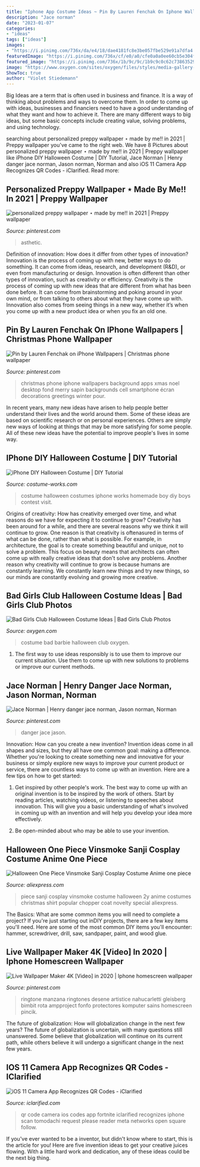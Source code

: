 ```yaml
---
title: "Iphone App Costume Ideas ~ Pin By Lauren Fenchak On Iphone Wallpapers"
description: "Jace norman"
date: "2023-01-07"
categories:
- "ideas"
tags: ["ideas"]
images:
- "https://i.pinimg.com/736x/da/e4/18/dae4181fc8e3be057fbe529e91a7dfa4.jpg"
featuredImage: "https://i.pinimg.com/736x/cf/e0/a0/cfe0a0a0ee60cb5e304f0a39b55de81c.jpg"
featured_image: "https://i.pinimg.com/736x/1b/9c/9c/1b9c9c0c62c7386352928f64fdc89e45.jpg"
image: "https://www.oxygen.com/sites/oxygen/files/styles/media-gallery-computer/public/legacy/Andrea-Barbie.jpg?itok=22WDOLFh"
ShowToc: true
author: "Violet Stiedemann"
---
```



Big Ideas are a term that is often used in business and finance. It is a way of thinking about problems and ways to overcome them. In order to come up with ideas, businesses and financiers need to have a good understanding of what they want and how to achieve it. There are many different ways to big ideas, but some basic concepts include creating value, solving problems, and using technology.

	

		
searching about personalized preppy wallpaper ⋆ made by me!! in 2021 | Preppy wallpaper you've came to the right web. We have 8 Pictures about personalized preppy wallpaper ⋆ made by me!! in 2021 | Preppy wallpaper like iPhone DIY Halloween Costume | DIY Tutorial, Jace Norman | Henry danger jace norman, Jason norman, Norman and also iOS 11 Camera App Recognizes QR Codes - iClarified. Read more:
		
    
## Personalized Preppy Wallpaper ⋆ Made By Me!! In 2021 | Preppy Wallpaper

<img loading=lazy src="https://i.pinimg.com/736x/da/e4/18/dae4181fc8e3be057fbe529e91a7dfa4.jpg" onerror="this.onerror=null;this.src='https://tse2.mm.bing.net/th?id=OIP.tl72BKFuUvkaZ0UbIYOZWwHaNK&amp;pid=15.1';" alt="personalized preppy wallpaper ⋆ made by me!! in 2021 | Preppy wallpaper">

_Source: pinterest.com_

>asthetic. 

	

Definition of innovation: How does it differ from other types of innovation?
Innovation is the process of coming up with new, better ways to do something. It can come from ideas, research, and development (R&D), or even from manufacturing or design. Innovation is often different than other types of innovation, such as creativity or efficiency.
Creativity is the process of coming up with new ideas that are different from what has been done before. It can come from brainstorming and poking around in your own mind, or from talking to others about what they have come up with. Innovation also comes from seeing things in a new way, whether it’s when you come up with a new product idea or when you fix an old one.

    
## Pin By Lauren Fenchak On IPhone Wallpapers | Christmas Phone Wallpaper

<img loading=lazy src="https://i.pinimg.com/736x/44/74/1e/44741e4ae55da1944d1809ac6e7ce51b--christmas-phone-wallpaper-iphone-wallpaper-christmas.jpg" onerror="this.onerror=null;this.src='https://tse4.mm.bing.net/th?id=OIP._Ry3F00qpOncHgqKxCICdwHaNJ&amp;pid=15.1';" alt="Pin by Lauren Fenchak on iPhone Wallpapers | Christmas phone wallpaper">

_Source: pinterest.com_

>christmas phone iphone wallpapers background apps xmas noel desktop fond merry sapin backgrounds cell smartphone écran decorations greetings winter pour. 

	

In recent years, many new ideas have arisen to help people better understand their lives and the world around them. Some of these ideas are based on scientific research or on personal experiences. Others are simply new ways of looking at things that may be more satisfying for some people. All of these new ideas have the potential to improve people's lives in some way.

    
## IPhone DIY Halloween Costume | DIY Tutorial

<img loading=lazy src="https://photos.costume-works.com/full/iphone1.jpg" onerror="this.onerror=null;this.src='https://tse4.mm.bing.net/th?id=OIP.U7tmlCG-40uHUA5PWixUzwHaJ3&amp;pid=15.1';" alt="iPhone DIY Halloween Costume | DIY Tutorial">

_Source: costume-works.com_

>costume halloween costumes iphone works homemade boy diy boys contest visit. 

	

Origins of creativity: How has creativity emerged over time, and what reasons do we have for expecting it to continue to grow?
Creativity has been around for a while, and there are several reasons why we think it will continue to grow. One reason is that creativity is oftenasured in terms of what can be done, rather than what is possible. For example, in architecture, the goal is to create something beautiful and unique, not to solve a problem. This focus on beauty means that architects can often come up with really creative ideas that don't solve any problems. Another reason why creativity will continue to grow is because humans are constantly learning. We constantly learn new things and try new things, so our minds are constantly evolving and growing more creative.

    
## Bad Girls Club Halloween Costume Ideas | Bad Girls Club Photos

<img loading=lazy src="https://www.oxygen.com/sites/oxygen/files/styles/media-gallery-computer/public/legacy/Andrea-Barbie.jpg?itok=22WDOLFh" onerror="this.onerror=null;this.src='https://tse3.mm.bing.net/th?id=OIP.3Wr27B0MUgJgTA1el6zwKgHaLH&amp;pid=15.1';" alt="Bad Girls Club Halloween Costume Ideas | Bad Girls Club Photos">

_Source: oxygen.com_

>costume bad barbie halloween club oxygen. 

	

1. The first way to use ideas responsibly is to use them to improve our current situation. Use them to come up with new solutions to problems or improve our current methods. 

    
## Jace Norman | Henry Danger Jace Norman, Jason Norman, Norman

<img loading=lazy src="https://i.pinimg.com/736x/cf/e0/a0/cfe0a0a0ee60cb5e304f0a39b55de81c.jpg" onerror="this.onerror=null;this.src='https://tse2.mm.bing.net/th?id=OIP.ePQFdvfwz0EKo6TCCTwKRQHaHa&amp;pid=15.1';" alt="Jace Norman | Henry danger jace norman, Jason norman, Norman">

_Source: pinterest.com_

>danger jace jason. 

	

Innovation: How can you create a new invention?
Invention ideas come in all shapes and sizes, but they all have one common goal: making a difference. Whether you're looking to create something new and innovative for your business or simply explore new ways to improve your current product or service, there are countless ways to come up with an invention. Here are a few tips on how to get started:
1. Get inspired by other people's work. The best way to come up with an original invention is to be inspired by the work of others. Start by reading articles, watching videos, or listening to speeches about innovation. This will give you a basic understanding of what's involved in coming up with an invention and will help you develop your idea more effectively.

2. Be open-minded about who may be able to use your invention.

    
## Halloween One Piece Vinsmoke Sanji Cosplay Costume Anime One Piece

<img loading=lazy src="https://ae01.alicdn.com/kf/HTB1hvoTinlYBeNjSszcq6zwhFXaa/Halloween-One-Piece-Vinsmoke-Sanji-Cosplay-Costume-Anime-one-piece-Chopper-Cosplay-full-set-coat-shirt.jpg" onerror="this.onerror=null;this.src='https://tse3.mm.bing.net/th?id=OIP.IIQ3C6J66SA-OPKXl-0krQHaLK&amp;pid=15.1';" alt="Halloween One Piece Vinsmoke Sanji Cosplay Costume Anime one piece">

_Source: aliexpress.com_

>piece sanji cosplay vinsmoke costume halloween 2y anime costumes christmas shirt popular chopper coat novelty special aliexpress. 

	

The Basics: What are some common items you will need to complete a project?
If you're just starting out inDIY projects, there are a few key items you'll need. Here are some of the most common DIY items you'll encounter: hammer, screwdriver, drill, saw, sandpaper, paint, and wood glue.

    
## Live Wallpaper Maker 4K [Video] In 2020 | Iphone Homescreen Wallpaper

<img loading=lazy src="https://i.pinimg.com/736x/1b/9c/9c/1b9c9c0c62c7386352928f64fdc89e45.jpg" onerror="this.onerror=null;this.src='https://tse4.mm.bing.net/th?id=OIP.ljkCNcma6wMMI5EBtRmDfQHaNK&amp;pid=15.1';" alt="Live Wallpaper Maker 4K [Video] in 2020 | Iphone homescreen wallpaper">

_Source: pinterest.com_

>ringtone manzana ringtones desene artistice nahucarletti gleisberg bimbit rota ampproject fonfo protectores komputer sains homescreen pincik. 

	

The future of globalization: How will globalization change in the next few years?
The future of globalization is uncertain, with many questions still unanswered. Some believe that globalization will continue on its current path, while others believe it will undergo a significant change in the next few years.

    
## IOS 11 Camera App Recognizes QR Codes - IClarified

<img loading=lazy src="https://www.iclarified.com/images/news/60903/292434/292434.jpg" onerror="this.onerror=null;this.src='https://tse3.mm.bing.net/th?id=OIP.dpZcekW4OIIrH0f6MI9zMwHaNK&amp;pid=15.1';" alt="iOS 11 Camera App Recognizes QR Codes - iClarified">

_Source: iclarified.com_

>qr code camera ios codes app fortnite iclarified recognizes iphone scan tomodachi request please reader meta networks open square follow. 

	

If you've ever wanted to be a inventor, but didn't know where to start, this is the article for you! Here are five invention ideas to get your creative juices flowing. With a little hard work and dedication, any of these ideas could be the next big thing.

